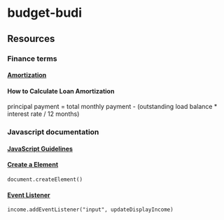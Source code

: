 # budget-budi

## Resources

### Finance terms

#### [Amortization](https://www.investopedia.com/terms/a/amortization.asp)

#### How to Calculate Loan Amortization

principal payment = total monthly payment - (outstanding load balance \* interest rate / 12 months)

### Javascript documentation

#### [JavaScript Guidelines](https://developer.mozilla.org/en-US/docs/MDN/Writing_guidelines/Writing_style_guide/Code_style_guide/JavaScript)

#### [Create a Element](https://developer.mozilla.org/en-US/docs/Web/API/Document/createElement)

```
document.createElement()
```

#### [Event Listener](https://developer.mozilla.org/en-US/docs/Web/API/EventTarget/addEventListener)

```
income.addEventListener("input", updateDisplayIncome)
```
